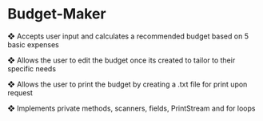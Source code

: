 # Budget-Maker

❖ Accepts user input and calculates a recommended budget based on 5 basic expenses	

❖ Allows the user to edit the budget once its created to tailor to their specific needs

❖	Allows the user to print the budget by creating a .txt file for print upon request

❖	Implements private methods, scanners, fields, PrintStream and for loops
